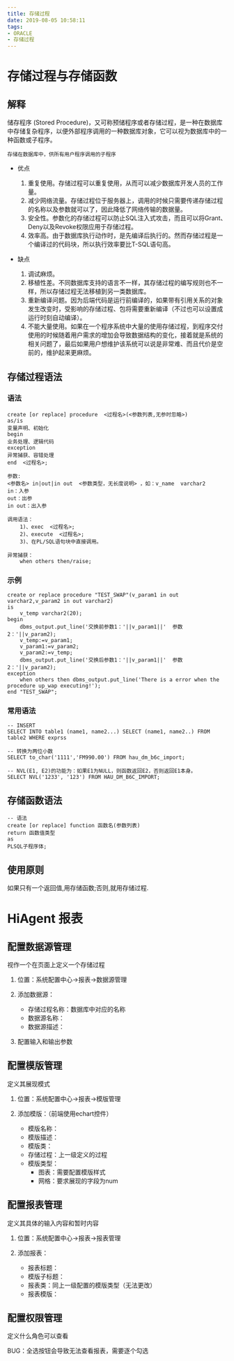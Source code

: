 ```yaml
---
title: 存储过程
date: 2019-08-05 10:58:11
tags:
- ORACLE
- 存储过程
---
```


# 存储过程与存储函数

## 解释

储存程序 (Stored Procedure)，又可称预储程序或者存储过程，是一种在数据库中存储复杂程序，以便外部程序调用的一种数据库对象，它可以视为数据库中的一种函数或子程序。

`存储在数据库中，供所有用户程序调用的子程序`

- 优点
    1. 重复使用。存储过程可以重复使用，从而可以减少数据库开发人员的工作量。
    2. 减少网络流量。存储过程位于服务器上，调用的时候只需要传递存储过程的名称以及参数就可以了，因此降低了网络传输的数据量。
    3. 安全性。参数化的存储过程可以防止SQL注入式攻击，而且可以将Grant、Deny以及Revoke权限应用于存储过程。
    4. 效率高。由于数据库执行动作时，是先编译后执行的。然而存储过程是一个编译过的代码块，所以执行效率要比T-SQL语句高。

- 缺点
    1. 调试麻烦。
    2. 移植性差。不同数据库支持的语言不一样，其存储过程的编写规则也不一样，所以存储过程无法移植到另一类数据库。
    3. 重新编译问题。因为后端代码是运行前编译的，如果带有引用关系的对象发生改变时，受影响的存储过程、包将需要重新编译（不过也可以设置成运行时刻自动编译）。
    4. 不能大量使用。如果在一个程序系统中大量的使用存储过程，到程序交付使用的时候随着用户需求的增加会导致数据结构的变化，接着就是系统的相关问题了，最后如果用户想维护该系统可以说是非常难、而且代价是空前的，维护起来更麻烦。

## 存储过程语法


### 语法
    create [or replace] procedure  <过程名>(<参数列表,无参时忽略>)
    as/is
    变量声明、初始化
    begin
    业务处理、逻辑代码
    exception
    异常捕获、容错处理
    end  <过程名>;

    参数:
    <参数名> in|out|in out  <参数类型，无长度说明> ，如：v_name  varchar2
    in：入参
    out：出参
    in out：出入参

    调用语法：
        1)、exec  <过程名>;
        2)、execute  <过程名>;
        3)、在PL/SQL语句块中直接调用。

    异常捕获：
        when others then/raise;
### 示例

    create or replace procedure "TEST_SWAP"(v_param1 in out varchar2,v_param2 in out varchar2)
    is
        v_temp varchar2(20);
    begin
        dbms_output.put_line('交换前参数1：'||v_param1||'  参数2：'||v_param2);
        v_temp:=v_param1;
        v_param1:=v_param2;
        v_param2:=v_temp;
        dbms_output.put_line('交换后参数1：'||v_param1||'  参数2：'||v_param2);
    exception
        when others then dbms_output.put_line('There is a error when the procedure up_wap executing!');
    end "TEST_SWAP";

### 常用语法

    -- INSERT
    SELECT INTO table1 (name1, name2...) SELECT (name1, name2..) FROM table2 WHERE exprss

    -- 转换为两位小数
    SELECT to_char('1111','FM990.00') FROM hau_dm_b6c_import;

    -- NVL(E1, E2)的功能为：如果E1为NULL，则函数返回E2，否则返回E1本身。
    SELECT NVL('1233', '123') FROM HAU_DM_B6C_IMPORT;


## 存储函数语法

    -- 语法
    create [or replace] function 函数名(参数列表)
    return 函数值类型
    as
    PLSQL子程序体;


## 使用原则
如果只有一个返回值,用存储函数;否则,就用存储过程.


# HiAgent 报表

## 配置数据源管理

视作一个在页面上定义一个存储过程

1. 位置：系统配置中心->报表->数据源管理

2. 添加数据源：
   - 存储过程名称：数据库中对应的名称
   - 数据源名称：
   - 数据源描述：

3. 配置输入和输出参数

## 配置模版管理

定义其展现模式

1. 位置：系统配置中心->报表->模版管理

2. 添加模版：（前端使用echart控件）
    - 模版名称：
    - 模版描述：
    - 模版类：
    - 存储过程：上一级定义的过程
    - 模版类型：
        - 图表：需要配置模版样式
        - 网格：要求展现的字段为num

## 配置报表管理

定义其具体的输入内容和暂时内容

1. 位置：系统配置中心->报表->报表管理

2. 添加报表：
    - 报表标题：
    - 模版子标题：
    - 报表类：同上一级配置的模版类型（无法更改）
    - 报表模版：

## 配置权限管理

定义什么角色可以查看

BUG：全选按钮会导致无法查看报表，需要逐个勾选




